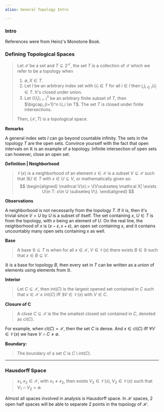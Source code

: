 ```yaml
---
alias: General Topology Intro

---
```

### **Intro**

References were from Heinz's Monotone Book. 

### **Defining Topological Spaces**

> Let $\mathcal X$ be a set and $T \subseteq 2^{\mathcal X}$, the set $T$ is a collection of $\mathcal X$ which we refer to be a topology when 
> 1. $\emptyset, X \in T$. 
> 2. Let $I$ be an arbitrary index set with $U_i\in T$ for all $i\in I$ then $\bigcup_{i\in I}U_i \in T$. It's closed under union. 
> 3. Let $\{U_i\}_{i=1}^n$ be an arbitrary finite subset of $T$, then $\bigcap_{i=1}^n U_i \in T$. The set $T$ is closed under finite intersections. 
> 
> Then, $(\mathcal X, T)$ is a topological space. 


**Remarks**

A general index sets $I$ can go beyond countable infinity. The sets in the topology $T$ are the open sets. Convince yourself with the fact that open intervals on $\mathbb R$ is an example of a topology. Infinite intersection of open sets can however, close an open set. 


**Definition | Neighborhood**

> $\mathcal V(x)$ is a neighborhood of an element $x\in \mathcal X$ is a subset $V\subseteq \mathcal X$ such that $\exists U\in T$ with $x\in U \subseteq V$, or mathematically given as: 
> $$
> \begin{aligned}
>   \mathcal V(x):= \{V\subseteq \mathcal X| \exists U\in T: x\in U \subseteq V\}.
> \end{aligned}
> $$

**Observations**

A neighborbood is not necessarily from the topology $T$. If it is, then it's trivial since $V = U$ by $U$ is a subset of itself. The set containing $x$,  $U\in T$ is from the topology, with $x$ being an element of $U$. On the real line, the neighborhood of $x$ is $(x - \epsilon, x + \epsilon)$, an open set containing $x$, and it contains uncountably many open sets containing $x$ as well. 

**Base**

> A base $\mathbb B\subseteq T$ is when for all $x\in \mathcal X$, $V \in \mathcal V(x)$ there exists $B\in \mathbb B$ such that $x\in B \subseteq V$. 

$\mathbb  B$ is a base for topology $B$, then every set in $T$ can be written as a union of elements using elements from $\mathbb B$. 

**Interior**

> Let $C\subseteq \mathcal X$, then $\text{int}(C)$ is the largest opened set contained in $C$ such that $x\in \mathcal X\wedge \text{int}(C)$ iff $\exists V \in \mathcal V(x)$ with $V\in C$. 

**Closure of C**

> A close $C\subseteq \mathcal X$ is the the smallest closed set contained in $C$, denoted as $\text{cl}(C)$. 

For example, when $\text{cl}(C) = \mathcal X$, then the set $C$ is dense. And $x\in \text{cl}(C)$ iff $\forall V\in \mathcal V(x)$ we have $V \cap C\neq \emptyset$. 

**Boundary:**

> The boundary of a set $C$ is $C\setminus \text{int}(C)$. 

---
### **Hausdorff Space**

> $x_1, x_2 \in \mathcal X$, with $x_1 \neq x_2$, then exists $V_2 \in \mathcal V(x), V_2\in \mathcal V(x)$ such that $V_1\cap V_2 = \emptyset$. 

Almost all spaces involved in analysis is Hausdorff space. In $\mathcal H$ spaces, 2 open half spaces will be able to separate 2 points in the topology of $\mathcal H$. 
